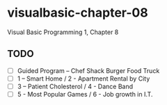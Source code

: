 # visualbasic-chapter-08
Visual Basic Programming 1, Chapter 8

## TODO
- [ ] Guided Program – Chef Shack Burger Food Truck
- [ ] 1 – Smart Home / 2 - Apartment Rental by City
- [ ] 3 – Patient Cholesterol / 4 - Dance Band
- [ ] 5 - Most Popular Games / 6 - Job growth in I.T.